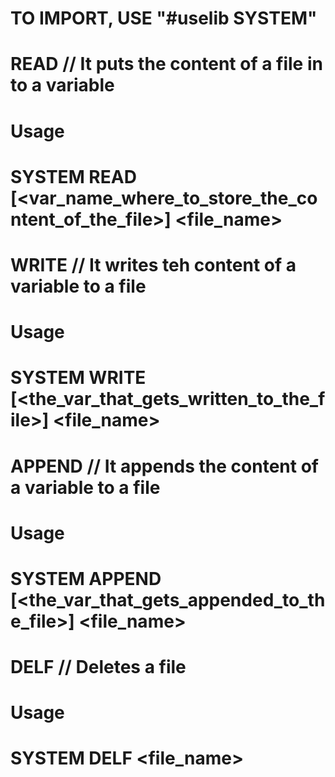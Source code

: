 # TO IMPORT, USE "#uselib SYSTEM"

# READ // It puts the content of a file in to a variable

# Usage
# SYSTEM READ [<var_name_where_to_store_the_content_of_the_file>] <file_name>

# WRITE // It writes teh content of a variable to a file

# Usage
# SYSTEM WRITE [<the_var_that_gets_written_to_the_file>] <file_name>

# APPEND // It appends the content of a variable to a file

# Usage
# SYSTEM APPEND [<the_var_that_gets_appended_to_the_file>] <file_name>

# DELF // Deletes a file

# Usage
# SYSTEM DELF <file_name>
